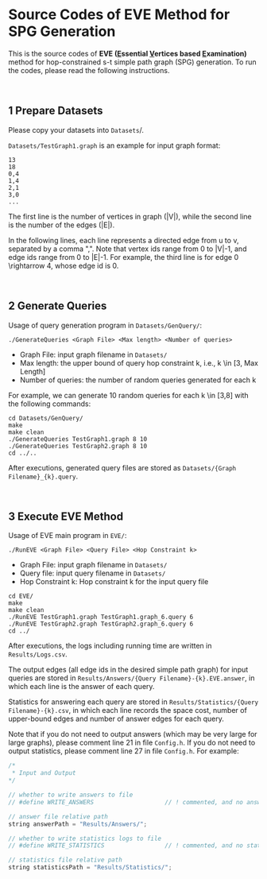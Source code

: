 # Source Codes of EVE Method for SPG Generation



This is the source codes of **EVE (<u>E</u>ssential <u>V</u>ertices based <u>E</u>xamination)** method for hop-constrained s-t simple path graph (SPG) generation. To run the codes, please read the following instructions.

<br/>


## 1 Prepare Datasets

Please copy your datasets into `Datasets`/. 

`Datasets/TestGraph1.graph` is an example for input graph format:

```
13
18
0,4
1,4
2,1
3,0
...
```

The first line is the number of vertices in graph (|V|), while the second line is the number of the edges (|E|).

In the following lines, each line represents a directed edge from u to v, separated by a comma ",". Note that vertex ids range from 0 to |V|-1, and edge ids range from 0 to |E|-1. For example, the third line is for edge 0 \rightarrow 4, whose edge id is 0.

<br/>

## 2 Generate Queries

Usage of query generation program in `Datasets/GenQuery/`:

```shell
./GenerateQueries <Graph File> <Max length> <Number of queries>
```

- Graph File: input graph filename in  `Datasets/`
- Max length: the upper bound of query hop constraint k, i.e., k \in [3, Max Length]
- Number of queries: the number of random queries generated for each k

For example, we can generate 10 random queries for each k \in [3,8] with the following commands:

```shell
cd Datasets/GenQuery/
make
make clean
./GenerateQueries TestGraph1.graph 8 10
./GenerateQueries TestGraph2.graph 8 10
cd ../..
```

After executions, generated query files are stored as  `Datasets/{Graph Filename}_{k}.query`.

<br/>

## 3 Execute EVE Method

Usage of EVE main program in `EVE/`:

```
./RunEVE <Graph File> <Query File> <Hop Constraint k>
```

- Graph File: input graph filename in  `Datasets/`
- Query file: input query filename in  `Datasets/`
- Hop Constraint k: Hop constraint k for the input query file

```shell
cd EVE/
make
make clean
./RunEVE TestGraph1.graph TestGraph1.graph_6.query 6
./RunEVE TestGraph2.graph TestGraph2.graph_6.query 6
cd ../
```

After executions, the logs including running time are written in `Results/Logs.csv`.

The output edges (all edge ids in the desired simple path graph) for input queries are stored in `Results/Answers/{Query Filename}-{k}.EVE.answer`, in which each line is the answer of each query.

Statistics for answering each query are stored in `Results/Statistics/{Query Filename}-{k}.csv`, in which each line records the space cost, number of upper-bound edges and number of answer edges for each query.

Note that if you do not need to output answers (which may be very large for large graphs), please comment line 21 in file `Config.h`.  If you do not need to output statistics, please comment line 27 in file `Config.h`. For example:

```cpp
/*  
 * Input and Output  
*/

// whether to write answers to file
// #define WRITE_ANSWERS					// ! commented, and no answer file will be output

// answer file relative path
string answerPath = "Results/Answers/";

// whether to write statistics logs to file
// #define WRITE_STATISTICS					// ! commented, and no statistics file will be output

// statistics file relative path
string statisticsPath = "Results/Statistics/";
```



